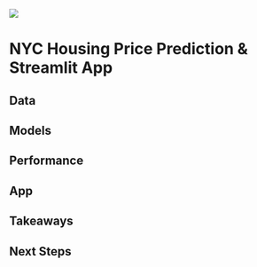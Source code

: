 ![](https://cdn.shopify.com/s/files/1/0902/2046/products/NYC-Rowhouses-final-2000px-w_1200x1200.jpg?v=1661202266)

# NYC Housing Price Prediction & Streamlit App 

## Data
## Models
## Performance
## App
## Takeaways
## Next Steps
